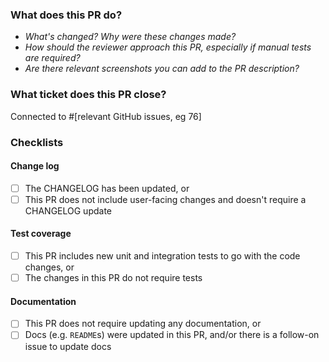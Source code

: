 ### What does this PR do?
- _What's changed? Why were these changes made?_
- _How should the reviewer approach this PR, especially if manual tests are required?_
- _Are there relevant screenshots you can add to the PR description?_

### What ticket does this PR close?
Connected to #[relevant GitHub issues, eg 76]

### Checklists

#### Change log
- [ ] The CHANGELOG has been updated, or
- [ ] This PR does not include user-facing changes and doesn't require a CHANGELOG update

#### Test coverage
- [ ] This PR includes new unit and integration tests to go with the code changes, or
- [ ] The changes in this PR do not require tests

#### Documentation
- [ ] This PR does not require updating any documentation, or
- [ ] Docs (e.g. `README`s) were updated in this PR, and/or there is a follow-on issue to update docs